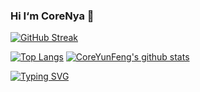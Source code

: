 ### Hi I‘m CoreNya 👋

[![GitHub Streak](https://streak-stats.demolab.com?user=CoreYunFeng&theme=shades-of-purple&date_format=n%2Fj%5B%2FY%5D)](https://yunfengcore.link)

[![Top Langs](https://github-readme-stats.vercel.app/api/top-langs/?username=CoreYunFeng&langs_count=10&layout=compact&theme=nightowl)](https://yunfengcore.link) [![CoreYunFeng's github stats](https://github-readme-stats.vercel.app/api?username=CoreYunFeng&count_private=true&show_icons=true&theme=nightowl)](https://yunfengcore.link)

[![Typing SVG](https://readme-typing-svg.herokuapp.com?font=Rubik&duration=3000&pause=1000&random=false&width=435&lines=CoreNya;One+Of+The+Cutest+Cats+In+The+World)](https://yunfengcore.link)